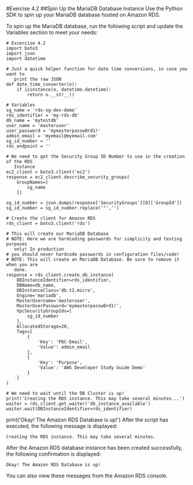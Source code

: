 #Exercise 4.2
##Spin Up the MariaDB Database Instance
Use the Python SDK to spin up your MariaDB database hosted on Amazon RDS.

To spin up the MariaDB database, run the following script and update the Variables
section to meet your needs:

```
# Excercise 4.2
import boto3
import json
import datetime

# Just a quick helper function for date time conversions, in case you want to
   print the raw JSON
def date_time_converter(o):
    if isinstance(o, datetime.datetime):
        return o.__str__()

# Variables
sg_name = 'rds-sg-dev-demo'
rds_identifier = 'my-rds-db'
db_name = 'mytestdb'
user_name = 'masteruser'
user_password = 'mymasterpassw0rd1!'
admin_email = 'myemail@myemail.com'
sg_id_number = ''
rds_endpoint = ''

# We need to get the Security Group ID Number to use in the creation of the RDS
   Instance
ec2_client = boto3.client('ec2')
response = ec2_client.describe_security_groups(
    GroupNames=[
        sg_name
    ])

sg_id_number = json.dumps(response['SecurityGroups'][0]['GroupId'])
sg_id_number = sg_id_number.replace('"','')

# Create the client for Amazon RDS
rds_client = boto3.client('rds')

# This will create our MariaDB Database
# NOTE: Here we are hardcoding passwords for simplicity and testing purposes
   only! In production
# you should never hardcode passwords in configuration files/code!
# NOTE: This will create an MariaDB Database. Be sure to remove it when you are
   done.
response = rds_client.create_db_instance(
    DBInstanceIdentifier=rds_identifier,
    DBName=db_name,
    DBInstanceClass='db.t2.micro',
    Engine='mariadb',
    MasterUsername='masteruser',
    MasterUserPassword='mymasterpassw0rd1!',
    VpcSecurityGroupIds=[
        sg_id_number
    ],
    AllocatedStorage=20,
    Tags=[
        {
            'Key': 'POC-Email',
            'Value': admin_email
        },
        {
            'Key': 'Purpose',
            'Value': 'AWS Developer Study Guide Demo'
        }
    ]
)

# We need to wait until the DB Cluster is up!
print('Creating the RDS instance. This may take several minutes...')
waiter = rds_client.get_waiter('db_instance_available')
waiter.wait(DBInstanceIdentifier=rds_identifier)
```
print('Okay! The Amazon RDS Database is up!')
After the script has executed, the following message is displayed:
```
Creating the RDS instance. This may take several minutes.
```
After the Amazon RDS database instance has been created successfully, the following
confirmation is displayed:
```
Okay! The Amazon RDS Database is up!
```
You can also view these messages from the Amazon RDS console.
